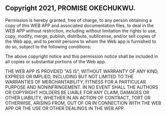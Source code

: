 ## Copyright 2021, PROMISE OKECHUKWU.

Permission is hereby granted, free of charge, to any person obtaining a copy of this WEB APP and associated documentation files, to deal in the WEB APP without restriction, including without limitation the rights to use, copy, modify, merge, publish, distribute, sublicense, and/or sell copies of the Web app, and to permit persons to whom the Web app is furnished to do so, subject to the following conditions:

The above copyright notice and this permission notice shall be included in all copies or substantial portions of the Web app.

THE WEB APP IS PROVIDED "AS IS", WITHOUT WARRANTY OF ANY KIND, EXPRESS OR IMPLIED, INCLUDING BUT NOT LIMITED TO THE WARRANTIES OF MERCHANTABILITY, FITNESS FOR A PARTICULAR PURPOSE AND NONINFRINGEMENT. IN NO EVENT SHALL THE AUTHORS OR COPYRIGHT HOLDERS BE LIABLE FOR ANY CLAIM, DAMAGES OR OTHER LIABILITY, WHETHER IN AN ACTION OF CONTRACT, TORT OR OTHERWISE, ARISING FROM, OUT OF OR IN CONNECTION WITH THE WEB APP OR THE USE OR OTHER DEALINGS IN THE WEB APP.
